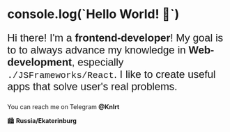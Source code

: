 <h1>console.log(`Hello World! 👋`)</h1>

<p style="font-size: 24px; font-family: Arial;" >Hi there! I'm a <b>frontend-developer</b>! My goal is to to always advance my knowledge in <b>Web-development</b>, especially <code style="font-family: Courier New;">./JSFrameworks/React</code>. I like to create useful apps that solve user's real problems.</p>

<p>You can reach me on Telegram  <b><a href="https://t.me/Knlrt" style="text-decoration: none;">@Knlrt</a></b></p>

🏙️ <b>Russia/Ekaterinburg</b>

<!--
**K-gns/K-gns** is a ✨ _special_ ✨ repository because its `README.md` (this file) appears on your GitHub profile.

Here are some ideas to get you started:

- 🔭 I’m currently working on ...
- 🌱 I’m currently learning ...
- 👯 I’m looking to collaborate on ...
- 🤔 I’m looking for help with ...
- 💬 Ask me about ...
- 📫 How to reach me: ...
- 😄 Pronouns: ...
- ⚡ Fun fact: ...
-->
